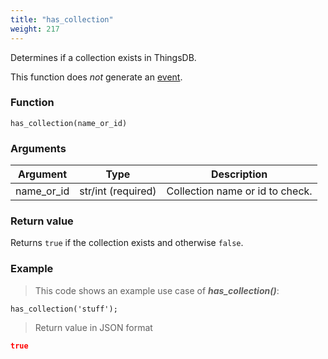 ```yaml
---
title: "has_collection"
weight: 217
---
```


Determines if a collection exists in ThingsDB.

This function does *not* generate an [event](../../overview/events).

### Function

`has_collection(name_or_id)`

### Arguments

Argument | Type | Description
-------- | ---- | -----------
name_or_id | str/int (required) | Collection name or id to check.

### Return value

Returns `true` if the collection exists and otherwise `false`.

### Example

> This code shows an example use case of ***has_collection()***:

```thingsdb,json_response,@t
has_collection('stuff');
```

> Return value in JSON format

```json
true
```
